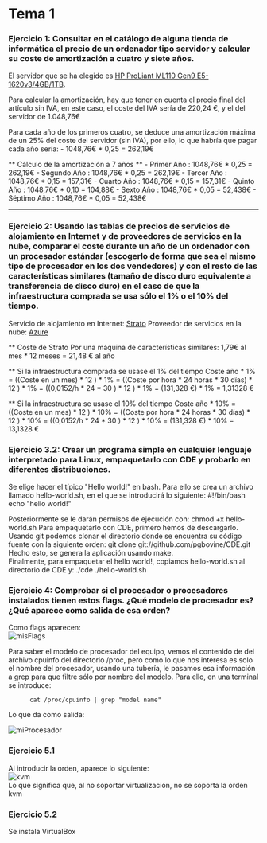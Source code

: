 # Tema 1

### Ejercicio 1: Consultar en el catálogo de alguna tienda de informática el precio de un ordenador tipo servidor y calcular su coste de amortización a cuatro y siete años.

El servidor que se ha elegido es [HP ProLiant ML110 Gen9 E5-1620v3/4GB/1TB](http://www.pccomponentes.com/hp_proliant_ml110_gen9_e5_1620v3_4gb_1tb.html).

Para calcular la amortización, hay que tener en cuenta el precio final del artículo sin IVA, en este caso, el coste del IVA sería de 220,24 €, y el del servidor de 1.048,76€

Para cada año de los primeros cuatro, se deduce una amortización máxima de un 25% del coste del servidor (sin IVA), por ello, lo que habría que pagar cada año sería: 
	- 1048,76€ * 0,25	=	262,19€

** Cálculo de la amortización a 7 años **
	- Primer Año  :	1048,76€ * 0,25	=	262,19€
	- Segundo Año :	1048,76€ * 0,25	=	262,19€
	- Tercer Año  :	1048,76€ * 0,15 =	157,31€
	- Cuarto Año  : 1048,76€ * 0,15 =	157,31€
	- Quinto Año  : 1048,76€ * 0,10 =	104,88€
	- Sexto Año   : 1048,76€ * 0,05 =	52,438€
	- Séptimo Año : 1048,76€ * 0,05 =	52,438€


-------------------------------------------------------------------------------------------------------------------------------------------------

### Ejercicio 2: Usando las tablas de precios de servicios de alojamiento en Internet y de proveedores de servicios en la nube, comparar el coste durante un año de un ordenador con un procesador estándar (escogerlo de forma que sea el mismo tipo de procesador en los dos vendedores) y con el resto de las características similares (tamaño de disco duro equivalente a transferencia de disco duro) en el caso de que la infraestructura comprada se usa sólo el 1% o el 10% del tiempo.

Servicio de alojamiento en Internet: [Strato](https://www.strato.es/)
Proveedor de servicios en la nube: [Azure](https://azure.microsoft.com/es-es/pricing/details/virtual-machines/#Linux)

** Coste de Strato
 Por una máquina de características similares: 1,79€ al mes * 12 meses = 21,48 € al año


** Si la infraestructura comprada se usase el 1% del tiempo 
 Coste año * 1% = ((Coste en un mes) * 12 ) * 1% = ((Coste por hora * 24 horas * 30 días) * 12 ) * 1% = ((0,0152/h * 24 * 30 ) * 12 ) * 1% = (131,328 €) * 1% = 1,31328 €          
                   

** Si la infraestructura se usase el 10% del tiempo
 Coste año * 10% = ((Coste en un mes) * 12 ) * 10% = ((Coste por hora * 24 horas * 30 días) * 12 ) * 10% = ((0,0152/h * 24 * 30 ) * 12 ) * 10% = (131,328 €) * 10% = 13,1328 € 


### Ejercicio 3.2: Crear un programa simple en cualquier lenguaje interpretado para Linux, empaquetarlo con CDE y probarlo en diferentes distribuciones.

 Se elige hacer el típico "Hello world!" en bash. Para ello se crea un archivo llamado hello-world.sh, en el que se introducirá lo siguiente:
   #!/bin/bash
   echo "hello world!"     

Posteriormente se le darán permisos de ejecución con: chmod +x hello-world.sh
Para empaquetarlo con CDE, primero hemos de descargarlo. Usando git podemos clonar el directorio donde se encuentra su código fuente con la siguiente orden:
git clone git://github.com/pgbovine/CDE.git
Hecho esto, se genera la aplicación usando make.            
Finalmente, para empaquetar el hello world!, copiamos hello-world.sh al directorio de CDE y: ./cde ./hello-world.sh

### Ejercicio 4: Comprobar si el procesador o procesadores instalados tienen estos flags. ¿Qué modelo de procesador es? ¿Qué aparece como salida de esa orden?

      
Como flags aparecen:   
![misFlags](https://photos-2.dropbox.com/t/2/AABS_IdkKAThYiRsyVKEnnGNlU1sW15ZvoDd6VmeMO6J0A/12/14470490/png/32x32/1/_/1/2/ejercicio4_flags.png/EM-94QoY1vgXIAEgAigB/9WysgyjooZLivFZ6q4NrI9UWFxOKZInv7Af1UlqwETY?size=1024x768&size_mode=2)    

      
Para saber el modelo de procesador del equipo, vemos el contenido de del archivo cpuinfo del directorio /proc, pero como lo que nos interesa es solo el nombre del procesador, usando una tubería, le pasamos esa información a grep para que filtre sólo por nombre del modelo. Para ello, en una terminal se introduce:
      
          cat /proc/cpuinfo | grep "model name"
         
Lo que da como salida:          

![miProcesador](https://photos-2.dropbox.com/t/2/AADjqvaqM5y-CfnvfONNWs5yryp34w3SZagBc_soCWPPMg/12/14470490/png/32x32/1/_/1/2/ejercicio4_modeloProcesadores.png/EM-94QoY2fgXIAEgAigB/UjvZjgvYBkhYt8WwvGfOPk4DCXj2lkAQnTZroDqpPpQ?size=1024x768&size_mode=2)    

### Ejercicio 5.1
      
Al introducir la orden, aparece lo siguiente:         
![kvm](https://photos-3.dropbox.com/t/2/AAD9PT0zMMP2GwHCxxeT6S91Hl2qzaMbctdiNN0Gzih4XA/12/14470490/png/32x32/1/_/1/2/ejercicio5_kvm.png/EM-94QoY3PgXIAEgAigB/Awx2CosHl-NmSdVCG6_GwGiO7flwzuYpObRkUXeCqlg?size=1024x768&size_mode=2)       
Lo que significa que, al no soportar virtualización, no se soporta la orden kvm

### Ejercicio 5.2
     
Se instala VirtualBox
